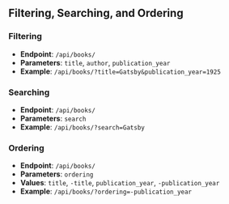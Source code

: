## Filtering, Searching, and Ordering

### Filtering
- **Endpoint**: `/api/books/`
- **Parameters**: `title`, `author`, `publication_year`
- **Example**: `/api/books/?title=Gatsby&publication_year=1925`

### Searching
- **Endpoint**: `/api/books/`
- **Parameters**: `search`
- **Example**: `/api/books/?search=Gatsby`

### Ordering
- **Endpoint**: `/api/books/`
- **Parameters**: `ordering`
- **Values**: `title`, `-title`, `publication_year`, `-publication_year`
- **Example**: `/api/books/?ordering=-publication_year`
